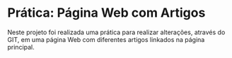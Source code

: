 # Prática: Página Web com Artigos

Neste projeto foi realizada uma prática para realizar alterações, através do GIT, em uma página Web com diferentes artigos linkados na página principal.